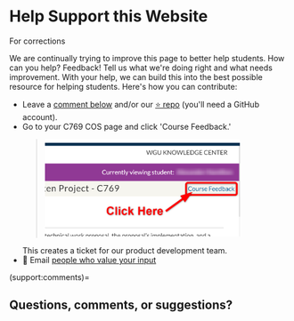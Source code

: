 # Help Support this Website

For corrections 

We are continually trying to improve this page to better help students. How can you help? Feedback! Tell us what we're doing right and what needs improvement. With your help, we can build this into the best possible resource for helping students. Here's how you can contribute:

- Leave a [comment below](support:comments) and/or our [⭐ repo](https://github.com/ashejim/C769) (you'll need a GitHub account).
- Go to your C769 COS page and click 'Course Feedback.' 
    > <img src="https://github.com/ashejim/C769/blob/main/url_images/course_feedback_link.png?raw=true" height="175px" />
    This creates a ticket for our product development team.
- 📧 Email [people who value your input](mailto:ugcapstoneit@wgu.edu?cc=betsey.stadelmann@wgu.edu;dave.huff@wgu.edu&subject=C769%20website%20feedback&body=Your%20feedback%20here.%20Thank%20you!)

(support:comments)=
## Questions, comments, or suggestions?

<script
   type="text/javascript"
   src="https://utteranc.es/client.js"
   async="async"
   repo="ashejim/C769"
   issue-term="pathname"
   theme="github-light"
   label="💬 comment"
   crossorigin="anonymous"
/>
